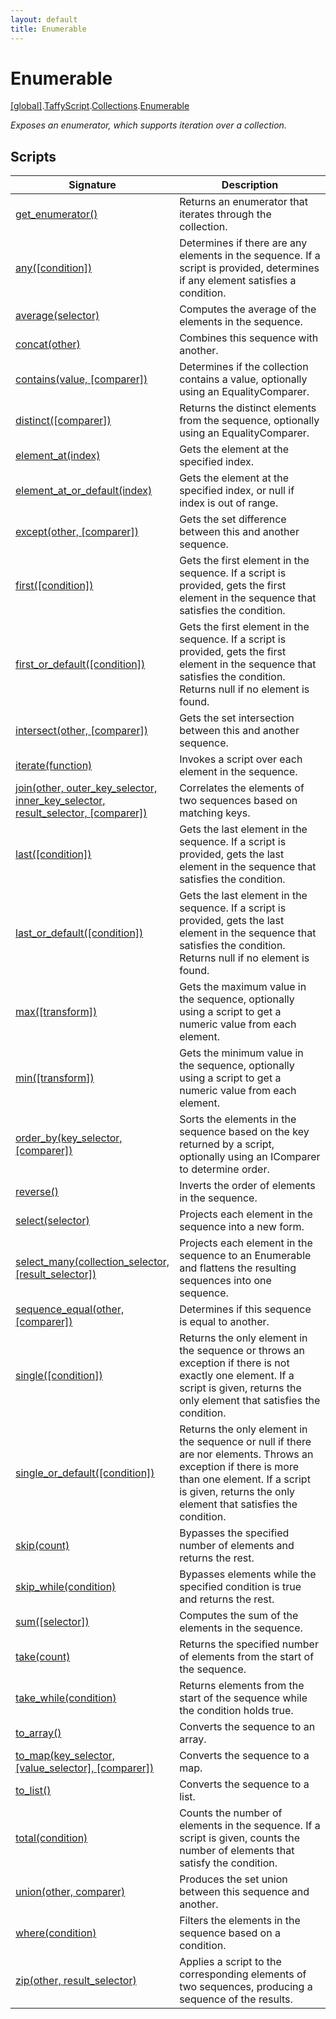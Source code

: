 ```yaml
---
layout: default
title: Enumerable
---
```


# Enumerable

[\[global\]]({{site.baseurl}}/docs/).[TaffyScript]({{site.baseurl}}/docs/TaffyScript/).[Collections]({{site.baseurl}}/docs/TaffyScript/Collections/).[Enumerable]({{site.baseurl}}/docs/TaffyScript/Collections/Enumerable/)

_Exposes an enumerator, which supports iteration over a collection._

## Scripts

<table>
  <col width="20%">
  <thead>
    <tr>
      <th>Signature</th>
      <th>Description</th>
    </tr>
  </thead>
  <tbody>
    <tr>
      <td><a href="{{site.baseurl}}/docs/TaffyScript/Collections/Enumerable/get_enumerator">get_enumerator()</a></td>
      <td>Returns an enumerator that iterates through the collection.</td>
    </tr>
    <tr>
      <td><a href="{{site.baseurl}}/docs/TaffyScript/Collections/Enumerable/any">any([condition])</a></td>
      <td>Determines if there are any elements in the sequence. If a script is provided, determines if any element satisfies a condition.</td>
    </tr>
    <tr>
      <td><a href="{{site.baseurl}}/docs/TaffyScript/Collections/Enumerable/average">average(selector)</a></td>
      <td>Computes the average of the elements in the sequence.</td>
    </tr>
    <tr>
      <td><a href="{{site.baseurl}}/docs/TaffyScript/Collections/Enumerable/concat">concat(other)</a></td>
      <td>Combines this sequence with another.</td>
    </tr>
    <tr>
      <td><a href="{{site.baseurl}}/docs/TaffyScript/Collections/Enumerable/contains">contains(value, [comparer])</a></td>
      <td>Determines if the collection contains a value, optionally using an EqualityComparer.</td>
    </tr>
    <tr>
      <td><a href="{{site.baseurl}}/docs/TaffyScript/Collections/Enumerable/distinct">distinct([comparer])</a></td>
      <td>Returns the distinct elements from the sequence, optionally using an EqualityComparer.</td>
    </tr>
    <tr>
      <td><a href="{{site.baseurl}}/docs/TaffyScript/Collections/Enumerable/element_at">element_at(index)</a></td>
      <td>Gets the element at the specified index.</td>
    </tr>
    <tr>
      <td><a href="{{site.baseurl}}/docs/TaffyScript/Collections/Enumerable/element_at_or_default">element_at_or_default(index)</a></td>
      <td>Gets the element at the specified index, or null if index is out of range.</td>
    </tr>
    <tr>
      <td><a href="{{site.baseurl}}/docs/TaffyScript/Collections/Enumerable/except">except(other, [comparer])</a></td>
      <td>Gets the set difference between this and another sequence.</td>
    </tr>
    <tr>
      <td><a href="{{site.baseurl}}/docs/TaffyScript/Collections/Enumerable/first">first([condition])</a></td>
      <td>Gets the first element in the sequence. If a script is provided, gets the first element in the sequence that satisfies the condition.</td>
    </tr>
    <tr>
      <td><a href="{{site.baseurl}}/docs/TaffyScript/Collections/Enumerable/first_or_default">first_or_default([condition])</a></td>
      <td>Gets the first element in the sequence. If a script is provided, gets the first element in the sequence that satisfies the condition. Returns null if no element is found.</td>
    </tr>
    <tr>
      <td><a href="{{site.baseurl}}/docs/TaffyScript/Collections/Enumerable/intersect">intersect(other, [comparer])</a></td>
      <td>Gets the set intersection between this and another sequence.</td>
    </tr>
    <tr>
      <td><a href="{{site.baseurl}}/docs/TaffyScript/Collections/Enumerable/iterate">iterate(function)</a></td>
      <td>Invokes a script over each element in the sequence.</td>
    </tr>
    <tr>
      <td><a href="{{site.baseurl}}/docs/TaffyScript/Collections/Enumerable/join">join(other, outer_key_selector, inner_key_selector, result_selector, [comparer])</a></td>
      <td>Correlates the elements of two sequences based on matching keys.</td>
    </tr>
    <tr>
      <td><a href="{{site.baseurl}}/docs/TaffyScript/Collections/Enumerable/last">last([condition])</a></td>
      <td>Gets the last element in the sequence. If a script is provided, gets the last element in the sequence that satisfies the condition.</td>
    </tr>
    <tr>
      <td><a href="{{site.baseurl}}/docs/TaffyScript/Collections/Enumerable/last_or_default">last_or_default([condition])</a></td>
      <td>Gets the last element in the sequence. If a script is provided, gets the last element in the sequence that satisfies the condition. Returns null if no element is found.</td>
    </tr>
    <tr>
      <td><a href="{{site.baseurl}}/docs/TaffyScript/Collections/Enumerable/max">max([transform])</a></td>
      <td>Gets the maximum value in the sequence, optionally using a script to get a numeric value from each element.</td>
    </tr>
    <tr>
      <td><a href="{{site.baseurl}}/docs/TaffyScript/Collections/Enumerable/min">min([transform])</a></td>
      <td>Gets the minimum value in the sequence, optionally using a script to get a numeric value from each element.</td>
    </tr>
    <tr>
      <td><a href="{{site.baseurl}}/docs/TaffyScript/Collections/Enumerable/order_by">order_by(key_selector, [comparer])</a></td>
      <td>Sorts the elements in the sequence based on the key returned by a script, optionally using an IComparer to determine order.</td>
    </tr>
    <tr>
      <td><a href="{{site.baseurl}}/docs/TaffyScript/Collections/Enumerable/reverse">reverse()</a></td>
      <td>Inverts the order of elements in the sequence.</td>
    </tr>
    <tr>
      <td><a href="{{site.baseurl}}/docs/TaffyScript/Collections/Enumerable/select">select(selector)</a></td>
      <td>Projects each element in the sequence into a new form.</td>
    </tr>
    <tr>
      <td><a href="{{site.baseurl}}/docs/TaffyScript/Collections/Enumerable/select_many">select_many(collection_selector, [result_selector])</a></td>
      <td>Projects each element in the sequence to an Enumerable and flattens the resulting sequences into one sequence.</td>
    </tr>
    <tr>
      <td><a href="{{site.baseurl}}/docs/TaffyScript/Collections/Enumerable/sequence_equal">sequence_equal(other, [comparer])</a></td>
      <td>Determines if this sequence is equal to another.</td>
    </tr>
    <tr>
      <td><a href="{{site.baseurl}}/docs/TaffyScript/Collections/Enumerable/single">single([condition])</a></td>
      <td>Returns the only element in the sequence or throws an exception if there is not exactly one element. If a script is given, returns the only element that satisfies the condition.</td>
    </tr>
    <tr>
      <td><a href="{{site.baseurl}}/docs/TaffyScript/Collections/Enumerable/single_or_default">single_or_default([condition])</a></td>
      <td>Returns the only element in the sequence or null if there are nor elements. Throws an exception if there is more than one element. If a script is given, returns the only element that satisfies the condition.</td>
    </tr>
    <tr>
      <td><a href="{{site.baseurl}}/docs/TaffyScript/Collections/Enumerable/skip">skip(count)</a></td>
      <td>Bypasses the specified number of elements and returns the rest.</td>
    </tr>
    <tr>
      <td><a href="{{site.baseurl}}/docs/TaffyScript/Collections/Enumerable/skip_while">skip_while(condition)</a></td>
      <td>Bypasses elements while the specified condition is true and returns the rest.</td>
    </tr>
    <tr>
      <td><a href="{{site.baseurl}}/docs/TaffyScript/Collections/Enumerable/sum">sum([selector])</a></td>
      <td>Computes the sum of the elements in the sequence.</td>
    </tr>
    <tr>
      <td><a href="{{site.baseurl}}/docs/TaffyScript/Collections/Enumerable/take">take(count)</a></td>
      <td>Returns the specified number of elements from the start of the sequence.</td>
    </tr>
    <tr>
      <td><a href="{{site.baseurl}}/docs/TaffyScript/Collections/Enumerable/take_while">take_while(condition)</a></td>
      <td>Returns elements from the start of the sequence while the condition holds true.</td>
    </tr>
    <tr>
      <td><a href="{{site.baseurl}}/docs/TaffyScript/Collections/Enumerable/to_array">to_array()</a></td>
      <td>Converts the sequence to an array.</td>
    </tr>
    <tr>
      <td><a href="{{site.baseurl}}/docs/TaffyScript/Collections/Enumerable/to_map">to_map(key_selector, [value_selector], [comparer])</a></td>
      <td>Converts the sequence to a map.</td>
    </tr>
    <tr>
      <td><a href="{{site.baseurl}}/docs/TaffyScript/Collections/Enumerable/to_list">to_list()</a></td>
      <td>Converts the sequence to a list.</td>
    </tr>
    <tr>
      <td><a href="{{site.baseurl}}/docs/TaffyScript/Collections/Enumerable/total">total(condition)</a></td>
      <td>Counts the number of elements in the sequence. If a script is given, counts the number of elements that satisfy the condition.</td>
    </tr>
    <tr>
      <td><a href="{{site.baseurl}}/docs/TaffyScript/Collections/Enumerable/union">union(other, comparer)</a></td>
      <td>Produces the set union between this sequence and another.</td>
    </tr>
    <tr>
      <td><a href="{{site.baseurl}}/docs/TaffyScript/Collections/Enumerable/where">where(condition)</a></td>
      <td>Filters the elements in the sequence based on a condition.</td>
    </tr>
    <tr>
      <td><a href="{{site.baseurl}}/docs/TaffyScript/Collections/Enumerable/zip">zip(other, result_selector)</a></td>
      <td>Applies a script to the corresponding elements of two sequences, producing a sequence of the results.</td>
    </tr>
  </tbody>
</table>
